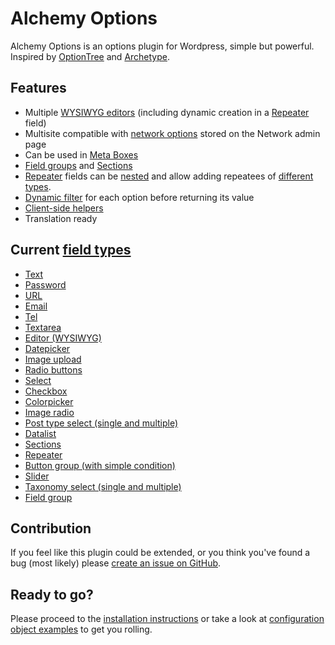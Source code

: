# Alchemy Options

Alchemy Options is an options plugin for Wordpress, simple but powerful. Inspired by [OptionTree](https://wordpress.org/plugins/option-tree/) and [Archetype](https://our.umbraco.org/projects/backoffice-extensions/archetype/).

## Features

* Multiple [WYSIWYG editors](https://docs.alchemy-options.com/fields/editor.html) (including dynamic creation in a [Repeater](https://docs.alchemy-options.com/fields/repeater.html) field)
* Multisite compatible with [network options](https://docs.alchemy-options.com/samples.html#network-options) stored on the Network admin page
* Can be used in [Meta Boxes](https://docs.alchemy-options.com/Meta-boxes.html)
* [Field groups](https://docs.alchemy-options.com/fields/field-group.html) and [Sections](https://docs.alchemy-options.com/fields/sections.html)
* [Repeater](https://docs.alchemy-options.com/fields/repeater.html) fields can be [nested](https://docs.alchemy-options.com/fields/repeater.html#nested-repeaters) and allow adding repeatees of [different types](https://docs.alchemy-options.com/fields/repeater.html#typed-repeaters).
* [Dynamic filter](https://docs.alchemy-options.com/filters/alch_value_option_id.html) for each option before returning its value
* [Client-side helpers](https://docs.alchemy-options.com/javascript/)
* Translation ready

## Current [field types](https://docs.alchemy-options.com/fields/)

* [Text](https://docs.alchemy-options.com/fields/text.html)
* [Password](https://docs.alchemy-options.com/fields/password.html)
* [URL](https://docs.alchemy-options.com/fields/url.html)
* [Email](https://docs.alchemy-options.com/fields/email.html)
* [Tel](https://docs.alchemy-options.com/fields/tel.html)
* [Textarea](https://docs.alchemy-options.com/fields/textarea.html)
* [Editor (WYSIWYG)](https://docs.alchemy-options.com/fields/editor.html)
* [Datepicker](https://docs.alchemy-options.com/fields/datepicker.html)
* [Image upload](https://docs.alchemy-options.com/fields/upload.html)
* [Radio buttons](https://docs.alchemy-options.com/fields/radio.html)
* [Select](https://docs.alchemy-options.com/fields/select.html)
* [Checkbox](https://docs.alchemy-options.com/fields/checkbox.html)
* [Colorpicker](https://docs.alchemy-options.com/fields/colorpicker.html)
* [Image radio](https://docs.alchemy-options.com/fields/image-radio.html)
* [Post type select (single and multiple)](https://docs.alchemy-options.com/fields/post-type-select.html)
* [Datalist](https://docs.alchemy-options.com/fields/datalist.html)
* [Sections](https://docs.alchemy-options.com/fields/sections.html)
* [Repeater](https://docs.alchemy-options.com/fields/repeater.html)
* [Button group (with simple condition)](https://docs.alchemy-options.com/fields/button-group.html)
* [Slider](https://docs.alchemy-options.com/fields/slider.html)
* [Taxonomy select (single and multiple)](https://docs.alchemy-options.com/fields/taxonomy-select.html)
* [Field group](https://docs.alchemy-options.com/fields/field-group.html)

## Contribution

If you feel like this plugin could be extended, or you think you've found a bug (most likely) please [create an issue on GitHub](https://github.com/AlchemyOptions/AlchemyOptions).

## Ready to go?

Please proceed to the [installation instructions](https://docs.alchemy-options.com/Installation.html) or take a look at [configuration object examples](https://docs.alchemy-options.com/Samples.html) to get you rolling.
